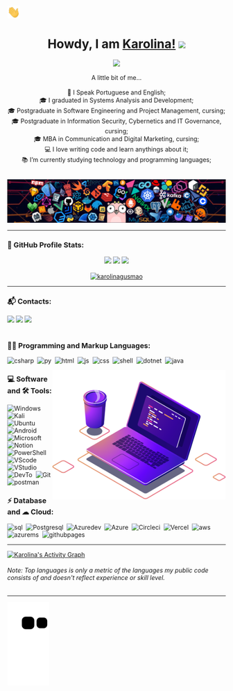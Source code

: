 <img width="30px" margin="0px" src="https://raw.githubusercontent.com/ABSphreak/ABSphreak/master/gifs/Hi.gif">
<h1 align="center">Howdy, I am <a href="https://github.com/Defcon27">Karolina!</a> <img height="30px" src="https://emojis.slackmojis.com/emojis/images/1531849430/4246/blob-sunglasses.gif?1531849430"></h1>

<p align="center">
  <a href="https://github.com/karolinagusmao/readme-typing-svg">
    <img src="https://readme-typing-svg.demolab.com/?lines=DevOps%20Engineer;FrontEnd%20and%20Backend%20;Always%20learning%20new%20things&font=Fira%20Code&center=true&width=440&height=45&color=f75c7e&vCenter=true&pause=1000&size=22" /></a>
</p>


<p align="center">
  A little bit of me... 
  <br>
  <br>
  💬 I Speak Portuguese and English;
  <br>
  🎓 I graduated in Systems Analysis and Development;
  <br>
  🎓 Postgraduate in Software Engineering and Project Management, cursing;
  <br>
  🎓 Postgraduate in Information Security, Cybernetics and IT Governance, cursing;
  <br>
  🎓 MBA in Communication and Digital Marketing, cursing;
  <br>
  💻 I love writing code and learn anythings about it;
  <br>
  📚 I’m currently studying technology and programming languages;
  <br>
  
</p>

  <br>
<img src="https://github.com/karolinagusmao/karolinagusmao/blob/main/header_1.png"  style="max-width: 100%;margin-right: 5px;"/></a>

<hr>

### 🌟 GitHub Profile Stats:

<p align="center">
  <img height="50%" width="auto" src ="https://github-readme-stats.vercel.app/api?username=karolinagusmao&show_icons=true&count_private=true&theme=midnight-purple&hide_border=true&hide=issues,contribs&bg_color=00000000">
  <img height="50%" width="auto" src ="https://github-readme-stats.vercel.app/api/top-langs/?username=karolinagusmao&layout=compact&hide_border=true&theme=midnight-purple&bg_color=00000000&langs_count=6&hide=jupyter%20notebook,tex,css,php&exclude_repo=Pacman-AI">
  <img src ="https://github-readme-streak-stats.herokuapp.com?user=karolinagusmao&theme=midnight-purple&hide_border=true&background=FFFFFF00">
  <br>
  <br>
  <a href="[https://www.buymeacoffee.com/karolinagusmao](https://www.buymeacoffee.com/karolinagusmao)"> <img align="center" src="https://cdn.buymeacoffee.com/buttons/v2/default-pink.png" height="50" width="210" alt="karolinagusmao" /></a>
</p>
<hr>

<!--<div>

  <a href="https://github.com/karolinagusmao">
  <img height="200em" width=390 src="https://github-readme-stats.vercel.app/api?username=karolinagusmao&show_icons=true&theme=midnight-purple&include_all_commits=true&count_private=true"/>
  <img height="200em" width=390 src="https://github-readme-stats.vercel.app/api/top-langs/?username=karolinagusmao&layout=compact&langs_count=6&theme=midnight-purple"/>
</div> -->
<!--<div style="display: inline_block"><br>
  <img align="center" alt="JAVA" height="30" width="40" src="https://raw.githubusercontent.com/devicons/devicon/master/icons/java/java-plain.svg">
  <img align="center" alt="PYTHON" height="30" width="40" src="https://raw.githubusercontent.com/devicons/devicon/master/icons/python/python-original.svg">
  <img align="center" alt="JS" height="30" width="40" src="https://raw.githubusercontent.com/devicons/devicon/master/icons/javascript/javascript-plain.svg">
  <img align="center" alt="HTML" height="30" width="40" src="https://raw.githubusercontent.com/devicons/devicon/master/icons/html5/html5-original.svg">
  <img align="center" alt="CSS" height="30" width="40" src="https://raw.githubusercontent.com/devicons/devicon/master/icons/css3/css3-original.svg">
  <img align="center" alt="CSHARP" height="30" width="40" src="https://raw.githubusercontent.com/devicons/devicon/master/icons/csharp/csharp-original.svg">
  <img align="center" alt="DOCKER" height="30" width="40" src="https://raw.githubusercontent.com/devicons/devicon/master/icons/docker/docker-original.svg">
  <img align="center" alt="LINUX" height="30" width="40" src="https://raw.githubusercontent.com/devicons/devicon/master/icons/linux/linux-original.svg">
</div> -->

 ### 📬 Contacts:
<div> 
  <a href="https://www.linkedin.com/in/karolinagusmao" target="_blank"><img src="https://img.shields.io/badge/-LinkedIn-%230077B5?style=for-the-badge&logo=linkedin&logoColor=white" target="_blank"></a> 
  <a href="https://instagram.com/karolbbgusmao" target="_blank"><img src="https://img.shields.io/badge/-Instagram-%23E4405F?style=for-the-badge&logo=instagram&logoColor=white" target="_blank"></a>
  <a href = "mailto:karolinab2gusmao@gmail.com"><img src="https://img.shields.io/badge/-Gmail-%23333?style=for-the-badge&logo=gmail&logoColor=white" target="_blank"></a>
<br>
<br>
  
### 👨‍💻 Programming and Markup Languages:

![csharp](https://img.shields.io/badge/C%23-239120?style=for-the-badge&logo=c-sharp&logoColor=white)&nbsp;
![py](https://img.shields.io/badge/Python-14354C?style=for-the-badge&logo=python&logoColor=white)&nbsp;
![html](https://img.shields.io/badge/HTML5-E34F26?style=for-the-badge&logo=html5&logoColor=white
)&nbsp;
![js](https://img.shields.io/badge/JavaScript-F7DF1E?style=for-the-badge&logo=javascript&logoColor=black
)&nbsp;
![css](https://img.shields.io/badge/CSS3-1572B6?style=for-the-badge&logo=css3&logoColor=white
)&nbsp;
![shell](https://img.shields.io/badge/Shell_Script-121011?style=for-the-badge&logo=gnu-bash&logoColor=white)&nbsp;
![dotnet](https://img.shields.io/badge/.NET-5C2D91?style=for-the-badge&logo=.net&logoColor=white)&nbsp;
![java](https://img.shields.io/badge/Java-ED8B00?style=for-the-badge&logo=openjdk&logoColor=white
)&nbsp;

<!-- ![koylin](https://img.shields.io/badge/Kotlin-0095D5?&style=for-the-badge&logo=kotlin&logoColor=white)&nbsp;
![angular](https://img.shields.io/badge/Angular-DD0031?style=for-the-badge&logo=angular&logoColor=white
)&nbsp; 
![node](https://img.shields.io/badge/Node.js-43853D?style=for-the-badge&logo=node.js&logoColor=white)&nbsp; 

![]()&nbsp; -->

<img src="https://github.com/karolinagusmao/karolinagusmao/blob/main/computer-illustration.png" min-width="400px" max-width="400px" width="400px" align="right" alt="Computador">

### 💻 Software and 🛠️ Tools:

![Windows](https://img.shields.io/badge/Windows-0078D6?style=for-the-badge&logo=windows&logoColor=white)&nbsp;
![Kali](https://img.shields.io/badge/Kali_Linux-557C94?style=for-the-badge&logo=kali-linux&logoColor=white)&nbsp;
![Ubuntu](https://img.shields.io/badge/Ubuntu-E95420?style=for-the-badge&logo=ubuntu&logoColor=white)&nbsp;
![Android](https://img.shields.io/badge/Android-3DDC84?style=for-the-badge&logo=android&logoColor=white)&nbsp;
![Microsoft](https://img.shields.io/badge/Microsoft_Office-D83B01?style=for-the-badge&logo=microsoft-office&logoColor=white)&nbsp;   
![Notion](https://img.shields.io/badge/Notion-000000?style=for-the-badge&logo=notion&logoColor=white)&nbsp;
![PowerShell](https://img.shields.io/badge/Powershell-2CA5E0?style=for-the-badge&logo=powershell&logoColor=white)&nbsp;
![VScode](https://img.shields.io/badge/vscode-4285F4?style=for-the-badge&logo=vscode&logoColor=white)&nbsp;
![VStudio]( https://img.shields.io/badge/Visual_Studio-5C2D91?style=for-the-badge&logo=visual%20studio&logoColor=white)&nbsp; 
![DevTo](https://img.shields.io/badge/dev.to-0A0A0A?style=for-the-badge&logo=devdotto&logoColor=white)&nbsp;
![Git](https://img.shields.io/badge/GIT-E44C30?style=for-the-badge&logo=git&logoColor=white)&nbsp;
![postman](https://img.shields.io/badge/Postman-FF6C37?logo=postman&logoColor=white)&nbsp;


### ⚡ Database and ☁ Cloud:

![sql](https://img.shields.io/badge/Microsoft%20SQL%20Server-CC2927?style=for-the-badge&logo=microsoft%20sql%20server&logoColor=white)&nbsp;
![Postgresql](https://img.shields.io/badge/PostgreSQL-316192?style=for-the-badge&logo=postgresql&logoColor=white)&nbsp;
![Azuredev](https://img.shields.io/badge/Azure_DevOps-0078D7?style=for-the-badge&logo=azure-devops&logoColor=white)&nbsp;
![Azure](https://img.shields.io/badge/Azure_Functions-0062AD?style=for-the-badge&logo=azure-functions&logoColor=white)&nbsp;
![Circleci](https://img.shields.io/badge/circleci-343434?style=for-the-badge&logo=circleci&logoColor=white)&nbsp;
![Vercel](https://img.shields.io/badge/Vercel-000000?style=for-the-badge&logo=vercel&logoColor=white)&nbsp;
![aws](https://img.shields.io/badge/Amazon_AWS-FF9900?style=for-the-badge&logo=amazonaws&logoColor=white)&nbsp;
![azurems](https://img.shields.io/badge/microsoft%20azure-0089D6?style=for-the-badge&logo=microsoft-azure&logoColor=white)&nbsp;
![githubpages](https://img.shields.io/badge/GitHub%20Pages-327FC7.svg?logo=github&logoColor=white)&nbsp;
![]()&nbsp;

 
  <hr>

<div>
  <a href="https://github.com/ashutosh00710/github-readme-activity-graph"><img alt="Karolina's Activity Graph" src="https://github-readme-activity-graph.vercel.app/graph/?username=karolinagusmao&bg_color=1F222E&color=F8D866&line=F85D7F&point=FFFFFF&hide_border=true&style="max-width: 100%;margin-right: 5px;" /></a>
<h6>Note: Top languages is only a metric of the languages my public code consists of and doesn't reflect experience or skill level.</6>
</div>
<hr>
 
  ![Snake animation](https://github.com/karolinagusmao/karolinagusmao/blob/output/github-contribution-grid-snake.svg)

<!--https://dev.to/envoy_/150-badges-for-github-pnk#ide  site dos links icones -->

</div>
